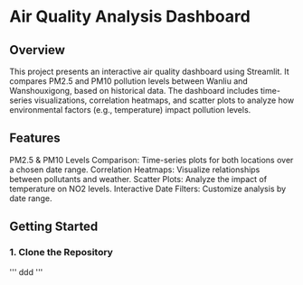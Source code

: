 # Air Quality Analysis Dashboard
## Overview
This project presents an interactive air quality dashboard using Streamlit. It compares PM2.5 and PM10 pollution levels between Wanliu and Wanshouxigong, based on historical data. The dashboard includes time-series visualizations, correlation heatmaps, and scatter plots to analyze how environmental factors (e.g., temperature) impact pollution levels.

## Features
PM2.5 & PM10 Levels Comparison: Time-series plots for both locations over a chosen date range.
Correlation Heatmaps: Visualize relationships between pollutants and weather.
Scatter Plots: Analyze the impact of temperature on NO2 levels.
Interactive Date Filters: Customize analysis by date range.

## Getting Started
### 1. Clone the Repository
''' ddd '''
